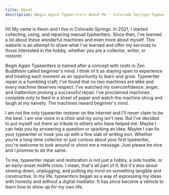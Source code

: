 ```yaml
---
title: About
description: Begin Again Typewriters About Me - Colorado Springs Typewriter Repair
---
```


Hi! My name is Kevin and I live in Colorado Springs. In 2021, I started collecting, using, and repairing manual typewriters. Since then, I've learned a lot about these wonderful machines and even more about myself. This website is an attempt to share what I've learned and offer my services to those interested in the hobby, whether you are a collector, writer, or restorer.

Begin Again Typewriters is named after a concept with roots in Zen Buddhism called beginner's mind. I think of it as staying open to experience and treating each moment as an opportunity to learn and grow. Typewriter repair is a humbling craft; I've found that no two machines are alike and every machine deserves respect. I've watched my overconfidence, anger, and inattention prolong a successful repair. I've proclaimed machines complete only to feed in a sheet of paper and watch the machine shrug and laugh at my naivety. The machines reward beginner's mind.

I am not the only typewriter restorer on the internet and I'll never claim to be the best. I am one voice in a choir and my song isn't new. But I've decided to put myself out there as tribute to others who have helped me. Maybe I can help you by answering a question or sparking an idea. Maybe I can fix your typewriter or hook you up with a fine slab of writing iron. Whether you’re a long-time collector or just curious about your first typewriter, you're welcome to look around or shoot me a message. Just please be nice and I promise to do the same.

To me, typewriter repair and restoration is not just a hobby, a side hustle, or an early-onset midlife crisis. I mean, that's all part of it. But it's also about slowing down, unplugging, and putting my mind on something tangible and constructive. In my life, typewriters began as a way of expressing my ideas with honesty and without a digital mediator. It has since become a vehicle to learn how to show up for my own life.
